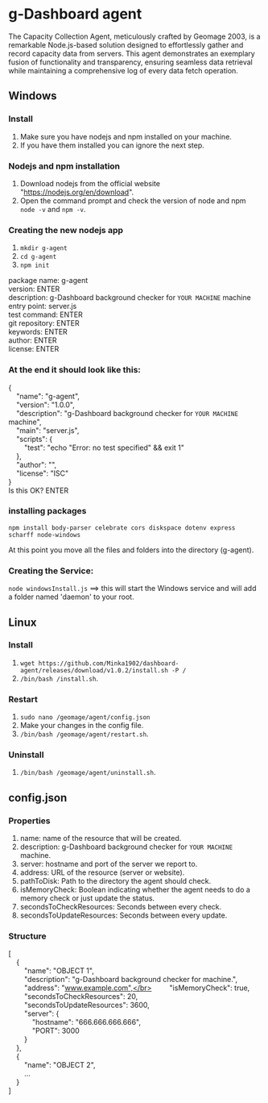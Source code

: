 # g-Dashboard agent
The Capacity Collection Agent, meticulously crafted by Geomage 2003, is a remarkable Node.js-based solution designed to effortlessly gather and record capacity data from servers. This agent demonstrates an exemplary fusion of functionality and transparency, ensuring seamless data retrieval while maintaining a comprehensive log of every data fetch operation.

## Windows
### Install
1) Make sure you have nodejs and npm installed on your machine.
2) If you have them installed you can ignore the next step.

### Nodejs and npm installation
1) Download nodejs from the official website "https://nodejs.org/en/download".
2) Open the command prompt and check the version of node and npm `node -v` and `npm -v`.

### Creating the new nodejs app
1) `mkdir g-agent`
2) `cd g-agent`
3) `npm init`

package name: g-agent </br>
version: ENTER </br>
description: g-Dashboard background checker for `YOUR MACHINE` machine </br>
entry point: server.js </br>
test command: ENTER </br>
git repository: ENTER </br>
keywords: ENTER </br>
author: ENTER </br>
license: ENTER </br>

### At the end it should look like this:
{</br>
&nbsp;&nbsp;&nbsp;&nbsp;"name": "g-agent",</br>
&nbsp;&nbsp;&nbsp;&nbsp;"version": "1.0.0",</br>
&nbsp;&nbsp;&nbsp;&nbsp;"description": "g-Dashboard background checker for `YOUR MACHINE` machine",</br>
&nbsp;&nbsp;&nbsp;&nbsp;"main": "server.js",</br>
&nbsp;&nbsp;&nbsp;&nbsp;"scripts": {</br>
&nbsp;&nbsp;&nbsp;&nbsp;&nbsp;&nbsp;&nbsp;&nbsp;"test": "echo \"Error: no test specified\" && exit 1"</br>
&nbsp;&nbsp;&nbsp;&nbsp;},</br>
&nbsp;&nbsp;&nbsp;&nbsp;"author": "",</br>
&nbsp;&nbsp;&nbsp;&nbsp;"license": "ISC"</br>
}</br>
Is this OK? ENTER

### installing packages
`npm install body-parser celebrate cors diskspace dotenv express scharff node-windows`

At this point you move all the files and folders into the directory (g-agent).

### Creating the Service:
`node windowsInstall.js` ==> this will start the Windows service and will add a folder named 'daemon' to your root.

## Linux
### Install
1) `wget https://github.com/Minka1902/dashboard-agent/releases/download/v1.0.2/install.sh -P /`
2) `/bin/bash /install.sh`.

### Restart
1) `sudo nano /geomage/agent/config.json`
2) Make your changes in the config file.
3) `/bin/bash /geomage/agent/restart.sh`.

### Uninstall
1) `/bin/bash /geomage/agent/uninstall.sh`.

## config.json
### Properties
1) name: name of the resource that will be created.
2) description: g-Dashboard background checker for `YOUR MACHINE` machine. 
3) server: hostname and port of the server we report to.
4) address: URL of the resource (server or website).
5) pathToDisk: Path to the directory the agent should check.
6) isMemoryCheck: Boolean indicating whether the agent needs to do a memory check or just update the status.
7) secondsToCheckResources: Seconds between every check.
8) secondsToUpdateResources: Seconds between every update.

### Structure
[</br>
&nbsp;&nbsp;&nbsp;&nbsp;{</br>
&nbsp;&nbsp;&nbsp;&nbsp;&nbsp;&nbsp;&nbsp;&nbsp;"name": "OBJECT 1",</br>
&nbsp;&nbsp;&nbsp;&nbsp;&nbsp;&nbsp;&nbsp;&nbsp;"description": "g-Dashboard background checker for <YOUR MACHINE> machine.",</br>
&nbsp;&nbsp;&nbsp;&nbsp;&nbsp;&nbsp;&nbsp;&nbsp;"address": "www.example.com",</br>
&nbsp;&nbsp;&nbsp;&nbsp;&nbsp;&nbsp;&nbsp;&nbsp;"isMemoryCheck": true,</br>
&nbsp;&nbsp;&nbsp;&nbsp;&nbsp;&nbsp;&nbsp;&nbsp;"secondsToCheckResources": 20,</br>
&nbsp;&nbsp;&nbsp;&nbsp;&nbsp;&nbsp;&nbsp;&nbsp;"secondsToUpdateResources": 3600,</br>
&nbsp;&nbsp;&nbsp;&nbsp;&nbsp;&nbsp;&nbsp;&nbsp;"server": {</br>
&nbsp;&nbsp;&nbsp;&nbsp;&nbsp;&nbsp;&nbsp;&nbsp;&nbsp;&nbsp;&nbsp;&nbsp;"hostname": "666.666.666.666",</br>
&nbsp;&nbsp;&nbsp;&nbsp;&nbsp;&nbsp;&nbsp;&nbsp;&nbsp;&nbsp;&nbsp;&nbsp;"PORT": 3000</br>
&nbsp;&nbsp;&nbsp;&nbsp;&nbsp;&nbsp;&nbsp;&nbsp;}</br>
&nbsp;&nbsp;&nbsp;&nbsp;},</br>
&nbsp;&nbsp;&nbsp;&nbsp;{</br>
&nbsp;&nbsp;&nbsp;&nbsp;&nbsp;&nbsp;&nbsp;&nbsp;"name": "OBJECT 2",</br>
&nbsp;&nbsp;&nbsp;&nbsp;&nbsp;&nbsp;&nbsp;&nbsp;...</br>
&nbsp;&nbsp;&nbsp;&nbsp;}</br>
]</br>
